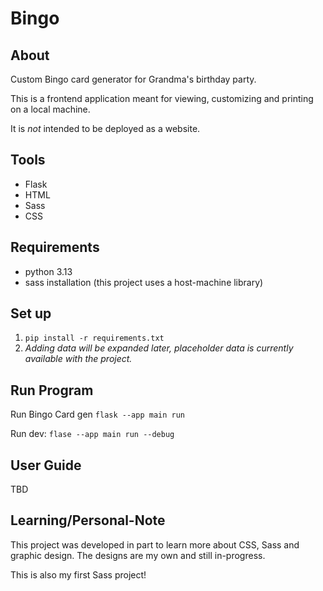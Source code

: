 # Bingo

## About
Custom Bingo card generator for Grandma's birthday party. 


This is a frontend application meant for viewing, customizing and printing on a local machine.

It is *not* intended to be deployed as a website.

## Tools
- Flask
- HTML
- Sass
- CSS

## Requirements
- python 3.13
 - sass installation (this project uses a host-machine library)

## Set up
1. ```pip install -r requirements.txt```
2. *Adding data will be expanded later, placeholder data is currently available with the project.*

## Run Program

Run Bingo Card gen
```flask --app main run```

Run dev:
```flase --app main run --debug```

## User Guide
TBD

## Learning/Personal-Note
This project was developed in part to learn more about CSS, Sass and graphic design. The designs are my own and still in-progress. 

This is also my first Sass project!